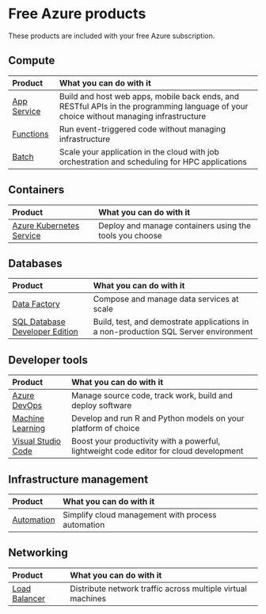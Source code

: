 # Free Azure products
These products are included with your free Azure subscription.

## Compute
| Product                                                              | What you can do with it                                                                                                                |
| :---   | :--- |
| [App Service](https://docs.microsoft.com/en-us/azure/app-service/)                                                      | Build and host web apps, mobile back ends, and RESTful APIs in the programming language of your choice without managing infrastructure |
| [Functions](https://docs.microsoft.com/en-us/azure/azure-functions/) | Run event-triggered code without managing infrastructure                                                                               |
| [Batch](https://docs.microsoft.com/en-us/azure/batch/) | Scale your application in the cloud with job orchestration and scheduling for HPC applications |

## Containers
| Product                                                                                         | What you can do with it |
| :---  | :---  |
| [Azure Kubernetes Service](https://docs.microsoft.com/en-us/azure/aks/) | Deploy and manage containers using the tools you choose |

## Databases
| Product                                                              | What you can do with it |
| :---   | :--- |
| [Data Factory](https://docs.microsoft.com/en-us/azure/data-factory/) | Compose and manage data services at scale                        |
| [SQL Database Developer Edition](https://docs.microsoft.com/en-us/azure/sql-database)                                                                      | Build, test, and demostrate applications in a non-production SQL Server environment                         |


## Developer tools
| Product                                                                                         | What you can do with it |
| :---   | :---  |
| [Azure DevOps](https://docs.microsoft.com/en-us/azure/devops/) | Manage source code, track work, build and deploy software |
| [Machine Learning](https://docs.microsoft.com/en-us/azure/machine-learning/) | Develop and run R and Python models on your platform of choice |
| [Visual Studio Code](https://code.visualstudio.com) | Boost your productivity with a powerful, lightweight code editor for cloud development |

## Infrastructure management
| Product                                                                                         | What you can do with it |
| :---  | :---  |
| [Automation](https://docs.microsoft.com/en-us/azure/automation/) | Simplify cloud management with process automation |

## Networking
| Product                                                                                         | What you can do with it |
| :---  | :---  |
| [Load Balancer](https://docs.microsoft.com/en-us/azure/load-balancer/) | Distribute network traffic across multiple virtual machines |
